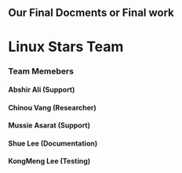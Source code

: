 ## Our Final Docments or Final work

# Linux Stars Team

### Team Memebers
#### Abshir Ali (Support)
#### Chinou Vang (Researcher)
#### Mussie Asarat (Support)
#### Shue Lee (Documentation)
#### KongMeng Lee (Testing)
